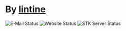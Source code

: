 # By [lintine](https://lintine.github.io/)
![E-Mail Status](https://img.shields.io/badge/e--mail-up-green "E-Mail is currently running.")
![Website Status](https://img.shields.io/badge/website--up-green "Website is up and running.")
![STK Server Status](https://img.shields.io/badge/stk--server-up-green "Lintine STK servers in switzerland are perfectly up and running")
